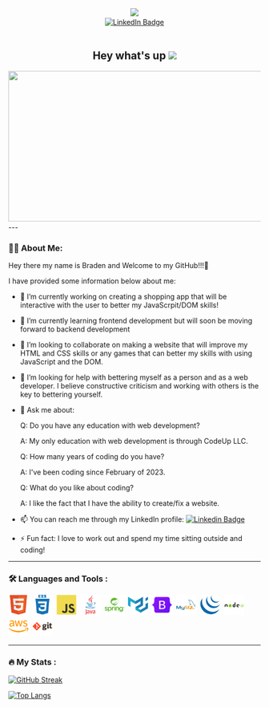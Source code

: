 <!-- code for gif --> 
<div id="header" align="center">
  <img src= https://media.giphy.com/media/jdPMeyv9rn0hZHh8n9/giphy.gif width="100"/>
<!-- code for linkedIn button and url -->
<div id="badges">
  <a href="https://www.linkedin.com/in/braden-wittkop/">
    <img src="https://img.shields.io/badge/LinkedIn-blue?style=for-the-badge&logo=linkedin&logoColor=white" alt="LinkedIn Badge"/>
  </a>
</div>
<!-- GitHub profile counter -->
<div id="badges">
  <img src="https://komarev.com/ghpvc/?username=Ognoskie&style=flat-square&color=blue" alt=""/>
</div>
  <h2>
  Hey what's up
  <img src="https://media.giphy.com/media/eMy93wiQneLjamFnWH/giphy.gif" width="40px"/>
</h2>
</div>


<!-- banner GIF and About Me -->

<div align="center">
  <img src="https://media.giphy.com/media/f3iwJFOVOwuy7K6FFw/giphy.gif" width="600" height="300"/>
</div>
<!-- end of banner gif -->
<!-- start of about me -->
---


### :man_technologist: About Me:
Hey there my name is Braden and Welcome to my GitHub!!!🤙

I have provided some information below about me:

- 🔭 I’m currently working on creating a shopping app that will be interactive with the user to better my JavaScrpit/DOM skills!
- 🌱 I’m currently learning frontend development but will soon be moving forward to backend development 
- 👥 I’m looking to collaborate on making a website that will improve my HTML and CSS skills or any games that can better my skills with using JavaScript and the DOM.
- 🤔 I’m looking for help with bettering myself as a person and as a web developer. I believe constructive criticism and working with others is the key to bettering yourself.
- 💬 Ask me about:

  Q: Do you have any education with web development?

   A: My only education with web development is through CodeUp LLC.

   Q: How many years of coding do you have?

   A: I've been coding since February of 2023.

   Q: What do you like about coding?

   A: I like the fact that I have the ability to create/fix a website. 

- 📫 You can reach me through my LinkedIn profile: [![Linkedin Badge](https://img.shields.io/badge/-Braden-blue?style=flat&logo=Linkedin&logoColor=white)](https://www.linkedin.com/in/braden-wittkop/)

- ⚡ Fun fact: I love to work out and spend my time sitting outside and coding!
 


---

### :hammer_and_wrench: Languages and Tools :

<div>
   <img
     src="https://github.com/devicons/devicon/blob/master/icons/html5/html5-original.svg" title="HTML5"         alt="HTML" width="40" height="40"/>&nbsp;
   <img
     src="https://github.com/devicons/devicon/blob/master/icons/css3/css3-plain-wordmark.svg"  title="CSS3" alt="CSS" width="40" height="40"/>&nbsp;
 <img
   src="https://github.com/devicons/devicon/blob/master/icons/javascript/javascript-original.svg" title="JavaScript" alt="JavaScript" width="40" height="40"/>&nbsp;
  <img
    src="https://github.com/devicons/devicon/blob/master/icons/java/java-original-wordmark.svg" title="Java" alt="Java" width="40" height="40"/>&nbsp;
  <img
    src="https://github.com/devicons/devicon/blob/master/icons/spring/spring-original-wordmark.svg" title="Spring" alt="Spring" width="40" height="40"/>&nbsp;
  <img
    src="https://github.com/devicons/devicon/blob/master/icons/materialui/materialui-original.svg" title="Material UI" alt="Material UI" width="40" height="40"/>&nbsp;
   <img src="https://raw.githubusercontent.com/devicons/devicon/1119b9f84c0290e0f0b38982099a2bd027a48bf1/icons/bootstrap/bootstrap-original.svg" title="Bootstrap" alt="Bootstrap" width="40" height="40"/>&nbsp;
  <img
    src="https://github.com/devicons/devicon/blob/master/icons/mysql/mysql-original-wordmark.svg" title="MySQL"        alt="MySQL" width="40" height="40"/>&nbsp;
   <img
src="https://raw.githubusercontent.com/devicons/devicon/1119b9f84c0290e0f0b38982099a2bd027a48bf1/icons/jquery/jquery-plain.svg" title="Jquery"  alt="Jquery" width="40" height="40"/>&nbsp;
  <img
    src="https://github.com/devicons/devicon/blob/master/icons/nodejs/nodejs-original-wordmark.svg" title="NodeJS" alt="NodeJS" width="40" height="40"/>&nbsp;
  <img
    src="https://github.com/devicons/devicon/blob/master/icons/amazonwebservices/amazonwebservices-plain-wordmark.svg" title="AWS" alt="AWS" width="40" height="40"/>&nbsp;
  <img
  src="https://github.com/devicons/devicon/blob/master/icons/git/git-original-wordmark.svg" title="Git" alt="Git" width="40" height="40"/>&nbsp;
</div>


---

### :fire: My Stats :

[![GitHub Streak](http://github-readme-streak-stats.herokuapp.com?user=Ognoskie&theme=sunset-gradient)](https://git.io/streak-stats)



[![Top Langs](https://github-readme-stats.vercel.app/api/top-langs/?username=Ognoskie&layout=compact&theme=vision-friendly-dark)](https://github.com/anuraghazra/github-readme-stats)


